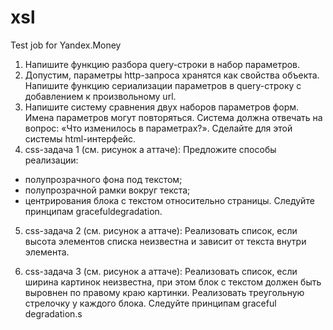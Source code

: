 xsl
===

Test job for Yandex.Money

1. Напишите функцию разбора query-строки в набор параметров.
2. Допустим, параметры http-запроса хранятся как свойства объекта. Напишите функцию сериализации параметров в query-строку с добавлением к произвольному url.
3. Напишите систему сравнения двух наборов параметров форм. Имена параметров могут повторяться. Система должна отвечать на вопрос: «Что изменилось в параметрах?». Сделайте для этой системы html-интерфейс.
4. css-задача 1 (см. рисунок а аттаче):
Предложите способы реализации:
- полупрозрачного фона под текстом;
- полупрозрачной рамки вокруг текста;
- центрирования блока с текстом относительно страницы.
Следуйте принципам gracefuldegradation.

5. css-задача 2 (см. рисунок а аттаче):
Реализовать список, если высота элементов списка неизвестна и зависит от текста внутри элемента.

6. css-задача 3 (см. рисунок а аттаче):
Реализовать список, если ширина картинок неизвестна, при этом блок с текстом должен быть выровнен по правому краю картинки.
Реализовать треугольную стрелочку у каждого блока.
Следуйте принципам graceful degradation.s